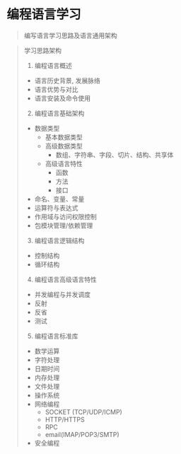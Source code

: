 # 编程语言学习

> 编写语言学习思路及语言通用架构

> 学习思路架构
>
> 1. 编程语言概述
>   - 语言历史背景, 发展脉络
>   - 语言优势与对比
>   - 语言安装及命令使用
> 2. 编程语言基础架构
>   - 数据类型
>     - 基本数据类型
>     - 高级数据类型
>       - 数组、字符串、字段、切片、结构、共享体
>     - 高级语言特性
>       - 函数
>       - 方法
>       - 接口
>   - 命名、变量、常量
>   - 运算符与表达式
>   - 作用域与访问权限控制
>   - 包模块管理/依赖管理
> 3. 编程语言逻辑结构
>   - 控制结构
>   - 循环结构
> 4. 编程语言高级语言特性
>   - 并发编程与并发调度
>   - 反射
>   - 反省
>   - 测试
> 5. 编程语言标准库
>   - 数学运算
>   - 字符处理
>   - 日期时间
>   - 内存处理
>   - 文件处理
>   - 操作系统
>   - 网络编程
>     - SOCKET (TCP/UDP/ICMP)
>     - HTTP/HTTPS
>     - RPC
>     - email(IMAP/POP3/SMTP)
>   - 安全编程



